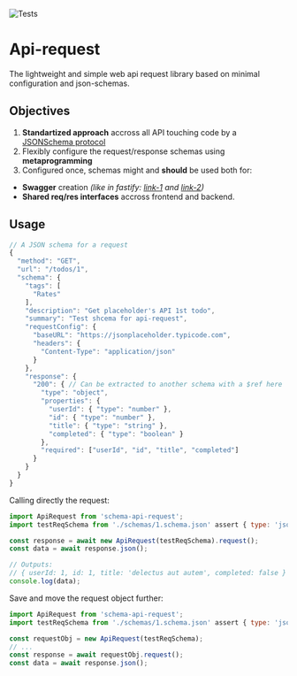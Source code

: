 ![Tests](https://github.com/MyNameIsNeXTSTEP/VeilObjects/actions/workflows/test.yml/badge.svg?branch=master)

# Api-request
The lightweight and simple web api request library based on minimal configuration and json-schemas.

## Objectives

1. **Standartized approach** accross all API touching code by a [JSONSchema protocol](https://json-schema.org/)
2. Flexibly configure the request/response schemas using **metaprogramming**
3. Configured once, schemas might and **should** be used both for:
- **Swagger** creation _(like in fastify: [link-1](https://fastify.dev/docs/latest/Reference/Validation-and-Serialization/) and [link-2](https://github.com/fastify/fastify-swagger))_
- **Shared req/res interfaces** accross frontend and backend.

## Usage

```JavaScript
// A JSON schema for a request
{
  "method": "GET",
  "url": "/todos/1",
  "schema": {
    "tags": [
      "Rates"
    ],
    "description": "Get placeholder's API 1st todo",
    "summary": "Test shcema for api-request",
    "requestConfig": {
      "baseURL": "https://jsonplaceholder.typicode.com",
      "headers": {
        "Content-Type": "application/json"
      }
    },
    "response": {
      "200": { // Can be extracted to another schema with a $ref here
        "type": "object",
        "properties": {
          "userId": { "type": "number" },
          "id": { "type": "number" },
          "title": { "type": "string" },
          "completed": { "type": "boolean" }
        },
        "required": ["userId", "id", "title", "completed"]
      }
    }
  }
}
```

Calling directly the request:
```JavaScript
import ApiRequest from 'schema-api-request';
import testReqSchema from './schemas/1.schema.json' assert { type: 'json' };

const response = await new ApiRequest(testReqSchema).request();
const data = await response.json();

// Outputs:
// { userId: 1, id: 1, title: 'delectus aut autem', completed: false }
console.log(data);
```

Save and move the request object further:
```JavaScript
import ApiRequest from 'schema-api-request';
import testReqSchema from './schemas/1.schema.json' assert { type: 'json' };

const requestObj = new ApiRequest(testReqSchema);
// ...
const response = await requestObj.request();
const data = await response.json();
```
